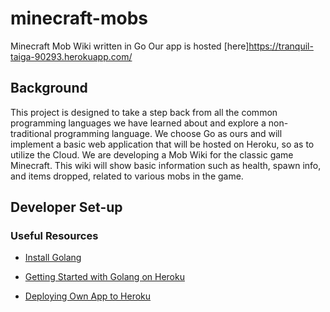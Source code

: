 # minecraft-mobs
Minecraft Mob Wiki written in Go
Our app is hosted [here]https://tranquil-taiga-90293.herokuapp.com/

## Background
This project is designed to take a step back from all the common programming languages we have learned about and explore a non-traditional programming language. We choose Go as ours and will implement a basic web application that will be hosted on Heroku, so as to utilize the Cloud.
We are developing a Mob Wiki for the classic game Minecraft. This wiki will show basic information such as health, spawn info, and items dropped, related to various mobs in the game. 

## Developer Set-up
### Useful Resources
- [Install Golang](https://golang.org/doc/install)

- [Getting Started with Golang on Heroku](https://devcenter.heroku.com/articles/getting-started-with-go)

- [Deploying Own App to Heroku](https://devcenter.heroku.com/articles/preparing-a-codebase-for-heroku-deployment)
